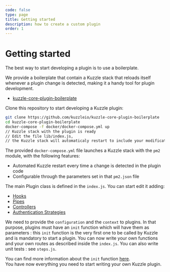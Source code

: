 ```yaml
---
code: false
type: page
title: Getting started
description: how to create a custom plugin
order: 1
---
```


# Getting started

The best way to start developing a plugin is to use a boilerplate.

We provide a boilerplate that contain a Kuzzle stack that reloads itself whenever a plugin change is detected, making it a handy tool for plugin development.

- [kuzzle-core-plugin-boilerplate](https://github.com/kuzzleio/kuzzle-core-plugin-boilerplate)

Clone this repository to start developing a Kuzzle plugin:

```bash
git clone https://github.com/kuzzleio/kuzzle-core-plugin-boilerplate
cd kuzzle-core-plugin-boilerplate
docker-compose -f docker/docker-compose.yml up
// Kuzzle stack with the plugin is ready
// Edit the file lib/index.js,
// the Kuzzle stack will automaticaly restart to include your modifications
```

The provided `docker-compose.yml` file launches a Kuzzle stack with the `pm2` module, with the following features:

- Automated Kuzzle restart every time a change is detected in the plugin code
- Configurable through the parameters set in that `pm2.json` file

The main Plugin class is defined in the `index.js`. You can start edit it adding:

- [Hooks](/core/1/plugins/guides/hooks/)
- [Pipes](/core/1/plugins/guides/pipes/)
- [Controllers](/core/1/plugins/guides/controllers/)
- [Authentication Strategies](/core/1/plugins/guides/strategies/overview/)

We need to provide the `configuration` and the `context` to plugins. In that purpose, plugins must have an `init` function which will have them as parameters : this `init` function is the very first one to be called by Kuzzle and is mandatory to start a plugin. You can now write your own functions and your own routes as described inside the `index.js`. You can also write unit tests : see `steps.js`.

<div class="alert alert-info">
You can find more information about the <code>init</code> function <a href="/plugins/1/plugin-layout/init-function/"> here</a>.
</div>
<div class="alert alert-success">
You have now everything you need to start writing your own Kuzzle plugin.
</div>
